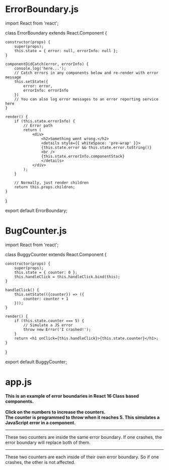 # ErrorBoundary.js

import React from 'react';

class ErrorBoundary extends React.Component {

    constructor(props) {
        super(props);
        this.state = { error: null, errorInfo: null };
    }

    componentDidCatch(error, errorInfo) {
        console.log('here...');
        // Catch errors in any components below and re-render with error message
        this.setState({
            error: error,
            errorInfo: errorInfo
        })
        // You can also log error messages to an error reporting service here
    }

    render() {
        if (this.state.errorInfo) {
            // Error path
            return (
                <div>
                    <h2>Something went wrong.</h2>
                    <details style={{ whiteSpace: 'pre-wrap' }}>
                    {this.state.error && this.state.error.toString()}
                    <br />
                    {this.state.errorInfo.componentStack}
                    </details>
                </div>
            );
        }

        // Normally, just render children
        return this.props.children;
    }

}

export default ErrorBoundary;

# BugCounter.js

import React from 'react';

class BuggyCounter extends React.Component {

    constructor(props) {
        super(props);
        this.state = { counter: 0 };
        this.handleClick = this.handleClick.bind(this);
    }

    handleClick() {
        this.setState(({counter}) => ({
            counter: counter + 1
        }));
    }

    render() {
        if (this.state.counter === 5) {
            // Simulate a JS error
            throw new Error('I crashed!');
        }
        return <h1 onClick={this.handleClick}>{this.state.counter}</h1>;
    }

}

export default BuggyCounter;

# app.js

<div>
    <p>
        <b>
            This is an example of error boundaries in React 16 Class based components.
            <br /><br />
            Click on the numbers to increase the counters.
            <br />
            The counter is programmed to throw when it reaches 5. This simulates a JavaScript error in a component.
        </b>
    </p>
    <hr />
    <ErrorBoundary>
        <p>These two counters are inside the same error boundary. If one crashes, the error boundary will replace both of them.</p>
        <BuggyCounter />
        <BuggyCounter />
    </ErrorBoundary>
    <hr />
    <p>These two counters are each inside of their own error boundary. So if one crashes, the other is not affected.</p>
    <ErrorBoundary>
        <BuggyCounter />
    </ErrorBoundary>
    <ErrorBoundary>
        <BuggyCounter />
    </ErrorBoundary>
</div>
